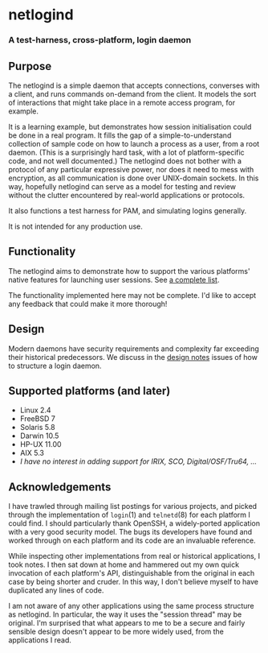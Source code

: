 netlogind
=========

### A test-harness, cross-platform, login daemon

## Purpose

The netlogind is a simple daemon that accepts connections, converses with a client, and runs commands on-demand from the client. It models the sort of interactions that might take place in a remote access program, for example.

It is a learning example, but demonstrates how session initialisation could be done in a real program. It fills the gap of a simple-to-understand collection of sample code on how to launch a process as a user, from a root daemon. (This is a surprisingly hard task, with a lot of platform-specific code, and not well documented.) The netlogind does not bother with a protocol of any particular expressive power, nor does it need to mess with encryption, as all communication is done over UNIX-domain sockets. In this way, hopefully netlogind can serve as a model for testing and review without the clutter encountered by real-world applications or protocols.

It also functions a test harness for PAM, and simulating logins generally.

It is not intended for any production use.

## Functionality

The netlogind aims to demonstrate how to support the various platforms' native features for launching user sessions. See [a complete list](FUNCTIONALITY.md).

The functionality implemented here may not be complete. I'd like to accept any feedback that could make it more thorough!

## Design

Modern daemons have security requirements and complexity far exceeding their historical predecessors. We discuss in the [design notes](DESIGN.md) issues of how to structure a login daemon.

## Supported platforms (and later)

* Linux 2.4
* FreeBSD 7
* Solaris 5.8
* Darwin 10.5
* HP-UX 11.00
* AIX 5.3
* _I have no interest in adding support for IRIX, SCO, Digital/OSF/Tru64, …_

## Acknowledgements

I have trawled through mailing list postings for various projects, and picked through the implementation of `login`(1) and `telnetd`(8) for each platform I could find. I should particularly thank OpenSSH, a widely-ported application with a very good security model. The bugs its developers have found and worked through on each platform and its code are an invaluable reference.

While inspecting other implementations from real or historical applications, I took notes. I then sat down at home and hammered out my own quick invocation of each platform's API, distinguishable from the original in each case by being shorter and cruder. In this way, I don't believe myself to have duplicated any lines of code.

I am not aware of any other applications using the same process structure as netlogind. In particular, the way it uses the "session thread" may be original. I'm surprised that what appears to me to be a secure and fairly sensible design doesn't appear to be more widely used, from the applications I read.
